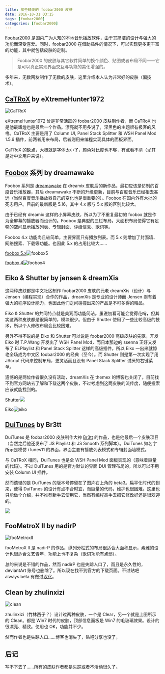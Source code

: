 ```yaml
---
title: 那些精美的 foobar2000 皮肤
date: 2016-10-31 03:15
tags: [foobar2000]
categories: [foobar2000]	
---
```


[Foobar2000](http://foobar2000.org) 是国内广为人知的本地音乐播放软件，由于其简洁的设计与强大的功能而深受喜爱。同时，foobar2000 在借助插件的情况下，可以实现更多更丰富的功能，其中就包括皮肤的定制。

> Foobar2000 的皮肤与其它软件简单的换个颜色、贴图或者布局不同——它是可以真正实现界面交互与功能的美化增强的。

多年来，无数网友制作了无数的皮肤，这里介绍本人认为非常好的皮肤（偏技术）。

<!-- more -->

## [CaTRoX](https://extremehunter1972.deviantart.com/art/CaTRoX-1-April-2014-368146015) by eXtremeHunter1972

![CaTRoX](https://pre00.deviantart.net/d139/th/pre/f/2014/090/c/c/catrox__1_april_2014__by_extremehunter1972-d636na7.png)

eXtremeHunter1972 曾是非常活跃的 foobar2000 皮肤制作者，而 CaTRoX 也是他最辉煌也是最后一个作品。漂亮就不用多说了，深黑色的主题很有极客的风格。CaTRoX 主要是用了 Column UI, Panel Stack Splitter 和 WSH Panel Mod 1.5.6 插件，前两者用来布局，后者则用来编程实现具体的面板界面。

CaTRoX 的缺点，大概就是字体太小了，颜色对比度也不够，有点看不清（尤其是对中文用户来说）。

## [Foobox]() 系列 by dreamawake

Foobox 系列是 [dreamawake](http://dreamawake.blog.163.com/) 在 dreamix 皮肤后的新作品，最初应该是仿制的百度音乐播放器，其后 dreamawake 不断的升级更新，目前与百度音乐已经相去甚远（当然百度音乐播放器自己的变化也是很重要的）。Foobox 在国内外有大批的死忠用户。目前的最新版是 5.16，其中 4.x 版与 5.x 版的区别比较大。

由于已经有 dreamix 这样的小屏幕皮肤，所以为了不重复最初的 foobox 就是作为全屏幕的播放器而设计的。Foobox 是典型的三栏布局，大面积布局使得它有足够的空间显示播放列表、专辑封面、评级信息、歌词等。

Foobox 4.x 功能尚且较简单，主要界面只有播放列表。而 5.x 则增加了封面墙、网络搜索、下载等功能。也因此 5.x 的占用比较大……

[foobox 5.x](http://tieba.baidu.com/p/4365747104)![foobox5](https://ws1.sinaimg.cn/large/005RHQdLly1fxpl2qo5t0j30ww0k6q9h.jpg)

[foobox 4](http://tieba.baidu.com/p/3238830600)![foobox4](https://ws1.sinaimg.cn/large/005RHQdLly1fxpl34cwjcj310v0ju45w.jpg)

## Eiko & Shutter by jensen & dreamXis

这两种皮肤都是中文社区制作 foobar2000 皮肤的元老 dreamXis（设计）与 Jensen（编程实现）合作的作品，dreamXis 是专业的设计师而 Jensen 则有着强大的程序设计能力，也因此他们之间碰撞出来的产品是不可多得的精品。

Eiko & Shutter 的共同特点就是美观而功能简洁。虽说初看可能会觉得花哨，但其实这两种皮肤都是很简单的，模块很少。但由于 Shutter 使用了一些比较高级的技术，所以个人修改布局会比较困难。

另外不得不说的是 Eiko 和 Shutter 可以说是 foobar2000 高级皮肤的先驱。开发 Eiko 时 T.P.Wang 开发出了 WSH Panel Mod，而日本那边的 ssenna 正好又发布了 ELPlaylist 和 Panel Stack Splitter 这样的高级插件，所以 Eiko 一出来就惊艳全场成为中文区 foobar2000 的经典（至今）。而 Shutter 则是第一次实现了用 JScript 代码来控制布局，更灵活而且没有 Panel Stack Splitter 讨厌的右键菜单。

遗憾的是两位作者很久没有活动，dreamXis 在 themex 的博客也关闭了，目前找不到官方网站去了解和下载这两个皮肤，不过考虑到这两皮肤的流传度，随便搜索应该就能找到的。

Shutter![](https://ws1.sinaimg.cn/large/005RHQdLly1fxpkziptkpj31an0t578w.jpg)

Eiko![eiko](https://ws1.sinaimg.cn/large/005RHQdLly1fxpl06vmfaj30qe0gh76y.jpg)

## [DuiTunes](https://www.deviantart.com/art/DUiTunes-beta3-412700925) by Br3tt

DuiTunes 是 foobar2000 皮肤制作大神 [Br3tt](https://br3tt.deviantart.com/) 的作品，也是他最后一个皮肤项目（当然之后他还发布了 JS Playlist 和 JS Smooth 系列脚本）。DuiTunes 如名字所示是模仿 iTunes11 的界面，界面主要有播放列表模式和专辑封面墙模式。

与 CaTRoX 相同，DuiTunes 也是全 WSH Panel Mod 面板实现的（意味着巨量的代码）。不过 DuiTunes 用的是官方默认的界面 DUI 管理布局的，所以可以不用安装 Column UI 插件。

然而遗憾的是 DuiTunes 的版本号停留在了图片右上角的 beta3。扁平化时代的到来，使得 DuiTunes 的设计有点不合时宜，而巨量的代码，维护也很困难。这里也只能做个介绍，并不推荐新手去使用它，当然有编程高手去把它修改好还是很欢迎的。

![](https://orig00.deviantart.net/4a8b/f/2013/331/d/5/duitunes_beta3_by_br3tt-d6tpm2l.jpg)

## FooMetroX II by nadirP

![fooMetroxII](https://ws1.sinaimg.cn/large/005RHQdLly1fxpl0mtwbtj30w00i0tc2.jpg)

fooMetroX II 是 nadirP 的作品，纵列分栏式的布局很适合大面积显示，素雅的设计也很适合文艺青年，功能上也不复杂（歌词功能有点弱）。

总的来说是不错的作品，然而 nadirP 也是失踪人口了，而且是永久性的，deviantArt 账号也删除了。所以现在找不到官方的下载页面。不过贴吧 always.beta 有做过[汉化](http://tieba.baidu.com/p/2711034250)。

## Clean by zhulinxizi

![clean](https://ws1.sinaimg.cn/large/005RHQdLly1fxpl1ddsokj30xc0p0kjl.jpg)

zhulinxizi（竹林西子？）设计过两种皮肤，一个是 Clear，另一个就是上图所示的 Clean。都是 Win7 时代的皮肤，顶部信息面板是 Win7 的毛玻璃效果。设计的很漂亮、精致。使用也 OK，功能并不少。

然而作者也是失踪人口……博客也消失了，贴吧分享也没了。

## 后记

写不下去了……所有的皮肤作者都是失踪或者不活动很久了。

